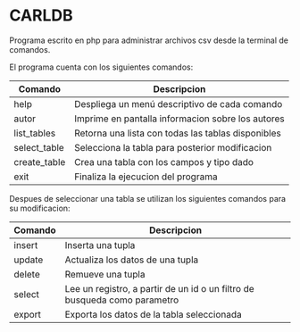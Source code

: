 # CARLDB

Programa escrito en php para administrar archivos csv desde la terminal de comandos.

El programa cuenta con los siguientes comandos: 


| Comando | Descripcion |
| ------ | ------ |
| help | Despliega un menú descriptivo de cada comando |
| autor | Imprime en pantalla informacion sobre los autores|
| list_tables | Retorna una lista con todas las tablas disponibles|
| select_table | Selecciona la tabla para posterior modificacion|
| create_table | Crea una tabla con los campos y tipo dado |
|exit| Finaliza la ejecucion del programa|

Despues de seleccionar una tabla se utilizan los siguientes comandos para su modificacion: 

| Comando | Descripcion |
| -------  | ---------- |
|insert |  Inserta una tupla |
|update | Actualiza los datos de una tupla |
|delete  | Remueve una tupla|
|select  | Lee un registro, a partir de un id o un filtro de busqueda como parametro |
|export| Exporta los datos de la tabla seleccionada|

